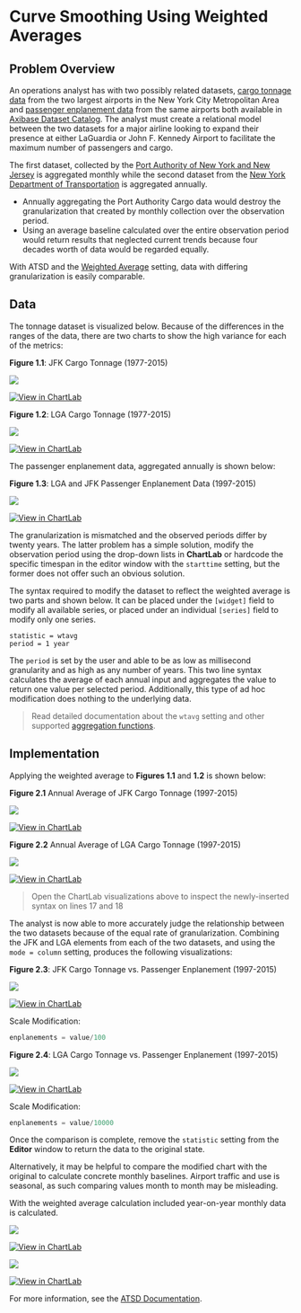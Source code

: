 # Curve Smoothing Using Weighted Averages

## Problem Overview

An operations analyst has with two possibly related datasets, [cargo tonnage data](https://axibase.com/datasets/socrata/nthh-fhwt.html) from the two largest airports in the New York City Metropolitan Area and [passenger enplanement data](https://axibase.com/datasets/socrata/vpv5-zd4k.html)
from the same airports both available in [Axibase Dataset Catalog](https://axibase.com/datasets/). The analyst must create a relational model between the two datasets for a major airline looking to expand their presence
at either LaGuardia or John F. Kennedy Airport to facilitate the maximum number of passengers and cargo.

The first dataset, collected by the [Port Authority of New York and New Jersey](https://www.panynj.gov/) is aggregated monthly while the second dataset from
the [New York Department of Transportation](https://www.dot.ny.gov/index) is aggregated annually.

* Annually aggregating the Port Authority Cargo data would destroy the granularization that created by monthly collection over the observation period.
* Using an average baseline calculated over the entire observation period would return results that neglected current trends because four decades worth of data would be regarded equally.

With ATSD and the [Weighted Average](https://github.com/axibase/charts/blob/master/configuration/aggregators.md#aggregators)
setting, data with differing granularization is easily comparable.

## Data

The tonnage dataset is visualized below. Because of the differences in the ranges of the data, there are two charts to show the high variance for each of the metrics:

**Figure 1.1**: JFK Cargo Tonnage (1977-2015)

![](./images/ra-001.png)

[![View in ChartLab](./images/button.png)](https://apps.axibase.com/chartlab/479e4525/#fullscreen)

**Figure 1.2**: LGA Cargo Tonnage (1977-2015)

![](./images/ra-002.png)

[![View in ChartLab](./images/button.png)](https://apps.axibase.com/chartlab/f36262ee/#fullscreen)

The passenger enplanement data, aggregated annually is shown below:

**Figure 1.3**: LGA and JFK Passenger Enplanement Data (1997-2015)

![](./images/ra-003.png)

[![View in ChartLab](./images/button.png)](https://apps.axibase.com/chartlab/00cf9be3/#fullscreen)

The granularization is mismatched and the observed periods differ by twenty years. The latter problem has a simple solution, modify the observation period using the drop-down lists in **ChartLab** or hardcode the specific timespan in the editor
window with the `starttime` setting, but the former does not offer such an obvious solution.

The syntax required to modify the dataset to reflect the weighted average is two parts and shown below. It can be placed under
the `[widget]` field to modify all available series, or placed under an individual `[series]` field to modify only one series.

```ls
statistic = wtavg
period = 1 year
```

The `period` is set by the user and able to be as low as millisecond granularity and as high as any
number of years. This two line syntax calculates the average of each annual input and aggregates the value to return one value
per selected period. Additionally, this type of ad hoc modification does nothing to the underlying data.

> Read detailed documentation about the `wtavg` setting and other supported [aggregation functions](https://github.com/axibase/charts/blob/master/configuration/aggregators.md#aggregators).

## Implementation

Applying the weighted average to **Figures 1.1** and **1.2** is shown below:

**Figure 2.1** Annual Average of JFK Cargo Tonnage (1997-2015)

![](./images/ra-004.png)

[![View in ChartLab](./images/button.png)](https://apps.axibase.com/chartlab/b03d8e2c/#fullscreen)

**Figure 2.2** Annual Average of LGA Cargo Tonnage (1997-2015)

![](./images/ra-005.png)

[![View in ChartLab](./images/button.png)](https://apps.axibase.com/chartlab/b456f1b5/#fullscreen)

> Open the ChartLab visualizations above to inspect the newly-inserted syntax on lines 17 and 18

The analyst is now able to more accurately judge the relationship between the two datasets because of the equal rate of
granularization. Combining the JFK and LGA elements from each of the two datasets, and using the `mode = column` setting,
produces the following visualizations:

**Figure 2.3**: JFK Cargo Tonnage vs. Passenger Enplanement (1997-2015)

![](./images/ra-006.png)

[![View in ChartLab](./images/button.png)](https://apps.axibase.com/chartlab/897c0429/#fullscreen)

Scale Modification:

```javascript
enplanements = value/100
```

**Figure 2.4**: LGA Cargo Tonnage vs. Passenger Enplanement (1997-2015)

![](./images/ra-007.png)

[![View in ChartLab](./images/button.png)](https://apps.axibase.com/chartlab/0de58b58/#fullscreen)

Scale Modification:

```javascript
enplanements = value/10000
```

Once the comparison is complete, remove the `statistic` setting from the **Editor** window to return the data to the original
state.

Alternatively, it may be helpful to compare the modified chart with the original to calculate concrete monthly baselines. Airport traffic and use is seasonal, as such comparing values month to month may be misleading.

With the weighted average calculation included year-on-year monthly data is calculated.

![](./images/ra-009.png)

[![View in ChartLab](./images/button.png)](https://apps.axibase.com/chartlab/6b3e4ed6/#fullscreen)

![](./images/ra-010.png)

[![View in ChartLab](./images/button.png)](https://apps.axibase.com/chartlab/a4d77c47/#fullscreen)

For more information, see the [ATSD Documentation](https://axibase.com/docs/atsd/).